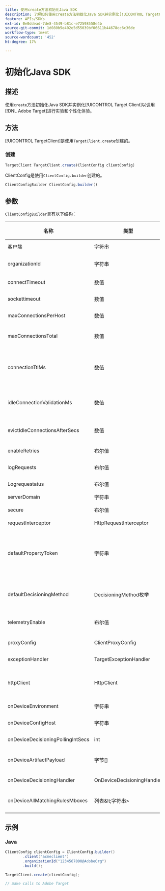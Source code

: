 ```yaml
---
title: 使用create方法初始化Java SDK
description: 了解如何使用create方法初始化Java SDK并实例化[!UICONTROL TargetClient]以调用 [!DNL Adobe Target] 进行实验和个性化体验。
feature: APIs/SDKs
exl-id: 0e0ddead-7de8-4549-b81c-e72598558e4b
source-git-commit: 1d080b5e402e5d55039bf06611b44678cc6c36de
workflow-type: tm+mt
source-wordcount: '452'
ht-degree: 17%

---
```


# 初始化Java SDK

## 描述

使用`create`方法初始化Java SDK并实例化[!UICONTROL Target Client]以调用[!DNL Adobe Target]进行实验和个性化体验。

## 方法

[!UICONTROL TargetClient]是使用`TargetClient.create`创建的。

### 创建

```javascript {line-numbers="true"}
TargetClient TargetClient.create(ClientConfig clientConfig)
```

ClientConfig是使用`ClientConfig.builder`创建的。

```javascript {line-numbers="true"}
ClientConfigBuilder ClientConfig.builder()
```

## 参数

`ClientConfigBuilder`具有以下结构：

| 名称 | 类型 | 必需 | 默认 | 描述 |
| --- | --- | --- | --- | --- |
| 客户端 | 字符串 | 是 | 无 | [!UICONTROL Target Client Id] |
| organizationId | 字符串 | 是 | 无 | [!UICONTROL Experience Cloud Organization ID] |
| connectTimeout | 数值 | 否 | 10000 | 所有请求的连接超时（以毫秒为单位） |
| sockettimeout | 数值 | 否 | 10000 | 所有请求的套接字超时（以毫秒为单位） |
| maxConnectionsPerHost | 数值 | 否 | 100 | 每个[!DNL Target]主机的最大连接数 |
| maxConnectionsTotal | 数值 | 否 | 200 | 包含所有[!DNL Target]主机的最大连接数 |
| connectionTtlMs | 数值 | 否 | -1 | 总生存时间(TTL)定义持久连接的最大生存时间（以毫秒为单位）。 默认情况下，连接将无限期地保持活动状态 |
| idleConnectionValidationMs | 数值 | 否 | 1000 | 非活动时间段（以毫秒为单位），在此段时间后，将重新验证永久连接后再重新使用 |
| evictIdleConnectionsAfterSecs | 数值 | 否 | 20 | 从连接池中收回空闲连接的时间（以秒为单位） |
| enableRetries | 布尔值 | 否 | true | 套接字超时自动重试（最多4次） |
| logRequests | 布尔值 | 否 | false | 在调试中记录[!DNL Target]请求和响应 |
| Logrequestatus | 布尔值 | 否 | false | 记录[!DNL Target]响应时间、状态和URL |
| serverDomain | 字符串 | 否 | `*client*.tt.omtrdc.net` | 覆盖默认主机名 |
| secure | 布尔值 | 否 | true | 取消设置以强制HTTP方案 |
| requestInterceptor | HttpRequestInterceptor | 否 | 空 | 添加自定义请求侦听器 |
| defaultPropertyToken | 字符串 | 否 | 无 | 为每个`getOffers`调用设置默认属性令牌。 **对于设备上决策**，SDK将仅下载包含在`defaultPropertyToken`中设置的属性令牌的合格活动的项目 |
| defaultDecisioningMethod | DecisioningMethod枚举 | 否 | 服务器端 | 必须设置为ON_DEVICE或HYBRID才能启用设备上决策 |
| telemetryEnable | 布尔值 | 否 | true | 允许客户在请求[!DNL Target]服务器期间选择退出其他数据收集 |
| proxyConfig | ClientProxyConfig | 否 | 无 | 允许客户端提供自己的代理详细信息 |
| exceptionHandler | TargetExceptionHandler | 否 | 无 | 可用于在规则处理期间实施自定义例外处理 |
| httpClient | HttpClient | 否 | 无 | 允许用户使用自定义HTTP客户端替换[!DNL Target] HTTP客户端 |
| onDeviceEnvironment | 字符串 | 否 | 生产 | 可用于指定其他设备上环境，如暂存 |
| onDeviceConfigHost | 字符串 | 否 | `assets.adobetarget.com` | 可以指定其他主机来下载设备上决策构件文件 |
| onDeviceDecisioningPollingIntSecs | int | 否 | 300（5分钟） | 从设备端决策工件文件两次获取之间的秒数 |
| onDeviceArtifactPayload | 字节[] | 否 | 无 | 通过先前的工件有效负载提供设备上决策，以允许立即执行 |
| onDeviceDecisioningHandler | OnDeviceDecisioningHandler | 否 | 无 | 注册设备上决策事件的回调 |
| onDeviceAllMatchingRulesMboxes | 列表\&lt;字符串\> | 否 | 无 | 允许用户指定在设备上决策期间将返回其所有匹配规则内容的mbox |

## 示例

### Java

```java {line-numbers="true"}
ClientConfig clientConfig = ClientConfig.builder()
        .client("acmeclient")
        .organizationId("1234567890@AdobeOrg")
        .build();

TargetClient.create(clientConfig);

// make calls to Adobe Target
```
